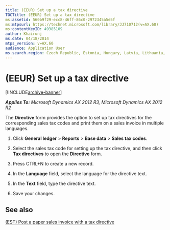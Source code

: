 ```yaml
---
title: (EEUR) Set up a tax directive
TOCTitle: (EEUR) Set up a tax directive
ms:assetid: 560b9f29-ecc8-46ff-86c0-2972345a5e5f
ms:mtpsurl: https://technet.microsoft.com/library/JJ710712(v=AX.60)
ms:contentKeyID: 49385109
author: Khairunj
ms.date: 04/18/2014
mtps_version: v=AX.60
audience: Application User
ms.search.region: Czech Republic, Estonia, Hungary, Latvia, Lithuania, Poland, Russia
---
```


# (EEUR) Set up a tax directive 


[!INCLUDE[archive-banner](includes/archive-banner.md)]


_**Applies To:** Microsoft Dynamics AX 2012 R3, Microsoft Dynamics AX 2012 R2_

The **Directive** form provides the option to set up tax directives for the corresponding sales tax codes and print them on a sales invoice in multiple languages.

1.  Click **General ledger** \> **Reports** \> **Base data** \> **Sales tax codes**.

2.  Select the sales tax code for setting up the tax directive, and then click **Tax directives** to open the **Directive** form.

3.  Press CTRL+N to create a new record.

4.  In the **Language** field, select the language for the directive text.

5.  In the **Text** field, type the directive text.

6.  Save your changes.

## See also

[(EST) Post a paper sales invoice with a tax directive](est-post-a-paper-sales-invoice-with-a-tax-directive.md)

  


